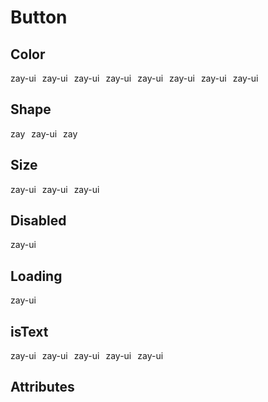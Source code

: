 <style scoped lang="scss">
  .button_test {
    display: flex;
    flex-wrap: wrap;
    alight-items: center;
    gap: 10px;
  }

  </style>

# Button

## Color

<div class="button_test">
  <z-button color="default">zay-ui</z-button>
  <z-button color="primary">zay-ui</z-button>
  <z-button color="danger">zay-ui</z-button>
  <z-button color="warning">zay-ui</z-button>
  <z-button color="success">zay-ui</z-button>
  <z-button color="primaryLight">zay-ui</z-button>
  <z-button color="dangerLight">zay-ui</z-button>
  <z-button color="warningLight">zay-ui</z-button>
</div>

## Shape

<div class="button_test">
  <z-button shape="square" color="primary">zay</z-button>
  <z-button shape="round" color="primary">zay-ui</z-button>
  <z-button shape="circle" color="primary">zay</z-button>
</div>

## Size

<div class="button_test">
  <z-button size="mini" color="primary">zay-ui</z-button>
  <z-button size="small" color="primary">zay-ui</z-button>
  <z-button size="large" color="primary">zay-ui</z-button>
</div>

## Disabled

<div class="button_test">
  <z-button disabled color="primary">zay-ui</z-button>
</div>

## Loading

<div class="button_test">
  <z-button loading color="primary">zay-ui</z-button>
</div>

## isText

<div class="button_test">
  <z-button isText color="primary">zay-ui</z-button>
  <z-button isText color="success">zay-ui</z-button>
  <z-button isText color="danger">zay-ui</z-button>
  <z-button isText color="warning">zay-ui</z-button>
  <z-button isText color="default">zay-ui</z-button>
</div>

## Attributes
